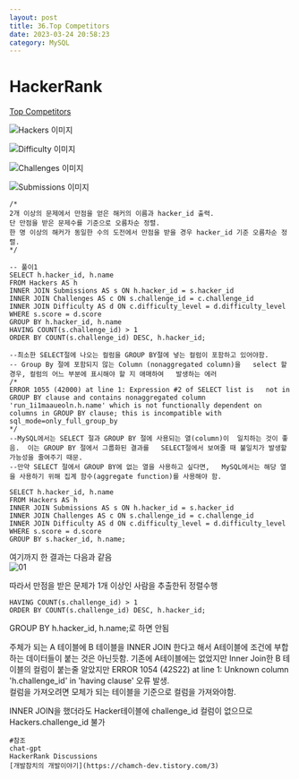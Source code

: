 ```yaml
---
layout: post
title: 36.Top Competitors
date: 2023-03-24 20:58:23 
category: MySQL
---
```


# HackerRank 
[Top Competitors](https://www.hackerrank.com/challenges/full-score/problem?isFullScreen=true)    

![Hackers 이미지](https://s3.amazonaws.com/hr-challenge-images/19504/1458526776-67667350b4-ScreenShot2016-03-21at7.45.59AM.png)  

![Difficulty 이미지](https://s3.amazonaws.com/hr-challenge-images/19504/1458526915-57eb75d9a2-ScreenShot2016-03-21at7.46.09AM.png)  

![Challenges 이미지](https://s3.amazonaws.com/hr-challenge-images/19504/1458527032-f9ca650442-ScreenShot2016-03-21at7.46.17AM.png) 

![Submissions 이미지](https://s3.amazonaws.com/hr-challenge-images/19504/1458527077-298f8e922a-ScreenShot2016-03-21at7.46.29AM.png) 

```MySQL
/*
2개 이상의 문제에서 만점을 얻은 해커의 이름과 hacker_id 출력.
단 만점을 받은 문제수를 기준으로 오름차순 정렬.
한 명 이상의 해커가 동일한 수의 도전에서 만점을 받을 경우 hacker_id 기준 오름차순 정렬. 
*/

-- 풀이1
SELECT h.hacker_id, h.name 
FROM Hackers AS h
INNER JOIN Submissions AS s ON h.hacker_id = s.hacker_id
INNER JOIN Challenges AS c ON s.challenge_id = c.challenge_id
INNER JOIN Difficulty AS d ON c.difficulty_level = d.difficulty_level
WHERE s.score = d.score
GROUP BY h.hacker_id, h.name
HAVING COUNT(s.challenge_id) > 1
ORDER BY COUNT(s.challenge_id) DESC, h.hacker_id;

--최소한 SELECT절에 나오는 컬럼을 GROUP BY절에 넣는 컬럼이 포함하고 있어야함. 
-- Group By 절에 포함되지 않는 Column (nonaggregated column)을   select 할 경우, 컬럼의 어느 부분에 표시해야 할 지 애매하여   발생하는 에러    
/*
ERROR 1055 (42000) at line 1: Expression #2 of SELECT list is   not in GROUP BY clause and contains nonaggregated column   'run_1i1maaueoln.h.name' which is not functionally dependent on columns in GROUP BY clause; this is incompatible with   sql_mode=only_full_group_by  
*/
--MySQL에서는 SELECT 절과 GROUP BY 절에 사용되는 열(column)이  일치하는 것이 좋음.  이는 GROUP BY 절에서 그룹화된 결과를   SELECT절에서 보여줄 때 불일치가 발생할 가능성을 줄여주기 때문.    
--만약 SELECT 절에서 GROUP BY에 없는 열을 사용하고 싶다면,   MySQL에서는 해당 열을 사용하기 위해 집계 함수(aggregate function)를 사용해야 함.  
```

```MySQL
SELECT h.hacker_id, h.name 
FROM Hackers AS h
INNER JOIN Submissions AS s ON h.hacker_id = s.hacker_id
INNER JOIN Challenges AS c ON s.challenge_id = c.challenge_id
INNER JOIN Difficulty AS d ON c.difficulty_level = d.difficulty_level
WHERE s.score = d.score
GROUP BY s.hacker_id, h.name;
```
여기까지 한 결과는 다음과 같음   
![01](https://user-images.githubusercontent.com/38153316/228396430-a316d74f-8954-4d0e-8679-d46119d4fa67.PNG)  

따라서 만점을 받은 문제가 1개 이상인 사람을 추출한뒤 정렬수행

```MySQL
HAVING COUNT(s.challenge_id) > 1
ORDER BY COUNT(s.challenge_id) DESC, h.hacker_id;
```
GROUP BY h.hacker_id, h.name;로 하면 안됨   

주체가 되는 A 테이블에 B 테이블을 INNER JOIN 한다고 해서 A테이블에 조건에 부합하는 데이터들이 붙는 것은 아닌듯함. 
기존에 A테이블에는 없었지만 Inner Join한 B 테이블의 컬럼이 붙는줄 알았지만 ERROR 1054 (42S22) at line 1: Unknown column 'h.challenge_id' in 'having clause' 오류 발생.   
컬럼을 가져오려면 모체가 되는 테이블을 기준으로 컬럼을 가져와야함.

INNER JOIN을 했더라도 Hacker테이블에 challenge_id 컬럼이 없으므로 Hackers.challenge_id 불가

``` 
#참조  
chat-gpt  
HackerRank Discussions  
[개발참치의 개발이야기](https://chamch-dev.tistory.com/3)  
